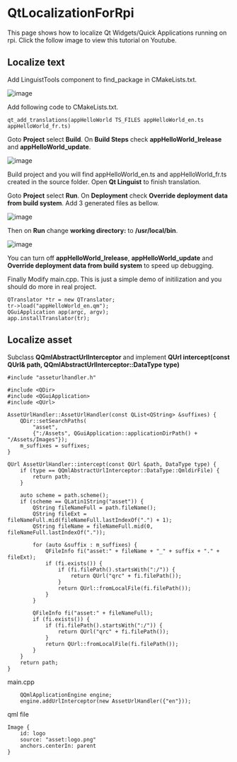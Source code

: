 # QtLocalizationForRpi
This page shows how to localize Qt Widgets/Quick Applications running on rpi.
Click the follow image to view this tutorial on Youtube.

## Localize text
Add LinguistTools component to find_package in CMakeLists.txt.

![image](https://github.com/MuyePan/QtLocalizationForRpi/assets/136073506/2665930f-349a-478c-aaa0-0aa7bb220264)

Add following code to CMakeLists.txt.
```
qt_add_translations(appHelloWorld TS_FILES appHelloWorld_en.ts appHelloWorld_fr.ts)
```

Goto **Project** select **Build**. On **Build Steps** check **appHelloWorld_lrelease** and **appHelloWorld_update**.

![image](https://github.com/MuyePan/QtLocalizationForRpi/assets/136073506/f1bcf4ac-4cce-42ab-a551-8ac9d5aab6c0)

Build project and you will find appHelloWorld_en.ts and appHelloWorld_fr.ts created in the source folder. Open **Qt Linguist** to finish translation.

Goto **Project** select **Run**. On **Deployment** check **Override deployment data from build system**. Add 3 generated files as bellow.

![image](https://github.com/MuyePan/QtLocalizationForRpi/assets/136073506/7bfffdc1-de75-4b58-9aeb-1b2adb5023ac)

Then on **Run** change **working directory:** to **/usr/local/bin**.

![image](https://github.com/MuyePan/QtLocalizationForRpi/assets/136073506/32ef52ec-d639-4d8a-a34e-e081912bf6cc)

You can turn off **appHelloWorld_lrelease**, **appHelloWorld_update** and **Override deployment data from build system** to speed up debugging.

Finally Modify main.cpp. This is just a simple demo of initilization and you should do more in real project.
```
QTranslator *tr = new QTranslator;
tr->load("appHelloWorld_en.qm");
QGuiApplication app(argc, argv);
app.installTranslator(tr);
```

## Localize asset
Subclass **QQmlAbstractUrlInterceptor** and implement **QUrl intercept(const QUrl& path, QQmlAbstractUrlInterceptor::DataType type)**
```
#include "asseturlhandler.h"

#include <QDir>
#include <QGuiApplication>
#include <QUrl>

AssetUrlHandler::AssetUrlHandler(const QList<QString> &suffixes) {
    QDir::setSearchPaths(
        "asset",
        {":/Assets", QGuiApplication::applicationDirPath() + "/Assets/Images"});
    m_suffixes = suffixes;
}

QUrl AssetUrlHandler::intercept(const QUrl &path, DataType type) {
    if (type == QQmlAbstractUrlInterceptor::DataType::QmldirFile) {
        return path;
    }

    auto scheme = path.scheme();
    if (scheme == QLatin1String("asset")) {
        QString fileNameFull = path.fileName();
        QString fileExt = fileNameFull.mid(fileNameFull.lastIndexOf(".") + 1);
        QString fileName = fileNameFull.mid(0, fileNameFull.lastIndexOf("."));

        for (auto &suffix : m_suffixes) {
            QFileInfo fi("asset:" + fileName + "_" + suffix + "." + fileExt);
            if (fi.exists()) {
                if (fi.filePath().startsWith(":/")) {
                    return QUrl("qrc" + fi.filePath());
                }
                return QUrl::fromLocalFile(fi.filePath());
            }
        }

        QFileInfo fi("asset:" + fileNameFull);
        if (fi.exists()) {
            if (fi.filePath().startsWith(":/")) {
                return QUrl("qrc" + fi.filePath());
            }
            return QUrl::fromLocalFile(fi.filePath());
        }
    }
    return path;
}
```

main.cpp
```
    QQmlApplicationEngine engine;
    engine.addUrlInterceptor(new AssetUrlHandler({"en"}));
```

qml file
```
Image {
    id: logo
    source: "asset:logo.png"
    anchors.centerIn: parent
}
```



